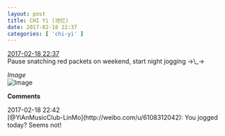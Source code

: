 ```yaml
---
layout: post
title: CHI Yi (池忆)
date: 2017-02-18 22:37
categories: [ 'chi-yi' ]
---
```


<div class="weibo-info">
  <a href="http://weibo.com/6117581836/Ew9Atcb1H">2017-02-18 22:37</a>
</div>
Pause snatching red packets on weekend, start night jogging →\_→

<!-- more -->

*Image*  
![Image](http://wx4.sinaimg.cn/mw690/006G0KuMgy1fcuzz33axjj30hs0hsgnd.jpg)

**Comments**

<div class="weibo-info">2017-02-18 22:42</div>
[@YiAnMusicClub-LinMo](http://weibo.com/u/6108312042): You jogged today? Seems not!
